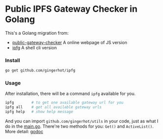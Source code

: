 # Public IPFS Gateway Checker in Golang

This's a Golang migration from:

* [public-gateway-checker](https://github.com/ipfs/public-gateway-checker) A online webpage of JS version
* [ipfg](https://github.com/JayBrown/Tools/tree/master/ipfg)  A shell cli version

### Install

```bash
go get github.com/gingerhot/ipfg
```

### Usage

After installation, there will be a command `ipfg` available for you.

```bash
ipfg        # to get one available gateway url for you
ipfg all    # get all available gateway urls
ipfg help   # show help message
```
And you can import `github.com/gingerhot/utils` in your code, just as what I do in the [main.go](./main.go).
There're two methods for you: `Get()` and `ActiveList()`. More detail: [godoc](https://godoc.org/github.com/gingerhot/ipfg/utils)
